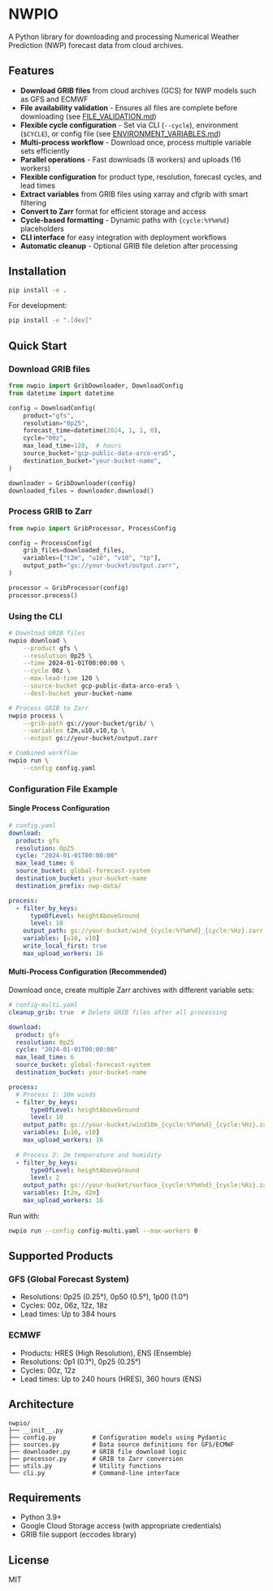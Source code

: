 # NWPIO

A Python library for downloading and processing Numerical Weather Prediction (NWP) forecast data from cloud archives.

## Features

- **Download GRIB files** from cloud archives (GCS) for NWP models such as GFS and ECMWF
- **File availability validation** - Ensures all files are complete before downloading (see [FILE_VALIDATION.md](FILE_VALIDATION.md))
- **Flexible cycle configuration** - Set via CLI (`--cycle`), environment (`$CYCLE`), or config file (see [ENVIRONMENT_VARIABLES.md](ENVIRONMENT_VARIABLES.md))
- **Multi-process workflow** - Download once, process multiple variable sets efficiently
- **Parallel operations** - Fast downloads (8 workers) and uploads (16 workers)
- **Flexible configuration** for product type, resolution, forecast cycles, and lead times
- **Extract variables** from GRIB files using xarray and cfgrib with smart filtering
- **Convert to Zarr** format for efficient storage and access
- **Cycle-based formatting** - Dynamic paths with `{cycle:%Y%m%d}` placeholders
- **CLI interface** for easy integration with deployment workflows
- **Automatic cleanup** - Optional GRIB file deletion after processing

## Installation

```bash
pip install -e .
```

For development:
```bash
pip install -e ".[dev]"
```

## Quick Start

### Download GRIB files

```python
from nwpio import GribDownloader, DownloadConfig
from datetime import datetime

config = DownloadConfig(
    product="gfs",
    resolution="0p25",
    forecast_time=datetime(2024, 1, 1, 0),
    cycle="00z",
    max_lead_time=120,  # hours
    source_bucket="gcp-public-data-arco-era5",
    destination_bucket="your-bucket-name",
)

downloader = GribDownloader(config)
downloaded_files = downloader.download()
```

### Process GRIB to Zarr

```python
from nwpio import GribProcessor, ProcessConfig

config = ProcessConfig(
    grib_files=downloaded_files,
    variables=["t2m", "u10", "v10", "tp"],
    output_path="gs://your-bucket/output.zarr",
)

processor = GribProcessor(config)
processor.process()
```

### Using the CLI

```bash
# Download GRIB files
nwpio download \
    --product gfs \
    --resolution 0p25 \
    --time 2024-01-01T00:00:00 \
    --cycle 00z \
    --max-lead-time 120 \
    --source-bucket gcp-public-data-arco-era5 \
    --dest-bucket your-bucket-name

# Process GRIB to Zarr
nwpio process \
    --grib-path gs://your-bucket/grib/ \
    --variables t2m,u10,v10,tp \
    --output gs://your-bucket/output.zarr

# Combined workflow
nwpio run \
    --config config.yaml
```

### Configuration File Example

#### Single Process Configuration
```yaml
# config.yaml
download:
  product: gfs
  resolution: 0p25
  cycle: "2024-01-01T00:00:00"
  max_lead_time: 6
  source_bucket: global-forecast-system
  destination_bucket: your-bucket-name
  destination_prefix: nwp-data/

process:
  - filter_by_keys:
      typeOfLevel: heightAboveGround
      level: 10
    output_path: gs://your-bucket/wind_{cycle:%Y%m%d}_{cycle:%Hz}.zarr
    variables: [u10, v10]
    write_local_first: true
    max_upload_workers: 16
```

#### Multi-Process Configuration (Recommended)
Download once, create multiple Zarr archives with different variable sets:

```yaml
# config-multi.yaml
cleanup_grib: true  # Delete GRIB files after all processing

download:
  product: gfs
  resolution: 0p25
  cycle: "2024-01-01T00:00:00"
  max_lead_time: 6
  source_bucket: global-forecast-system
  destination_bucket: your-bucket-name

process:
  # Process 1: 10m winds
  - filter_by_keys:
      typeOfLevel: heightAboveGround
      level: 10
    output_path: gs://your-bucket/wind10m_{cycle:%Y%m%d}_{cycle:%Hz}.zarr
    variables: [u10, v10]
    max_upload_workers: 16
    
  # Process 2: 2m temperature and humidity
  - filter_by_keys:
      typeOfLevel: heightAboveGround
      level: 2
    output_path: gs://your-bucket/surface_{cycle:%Y%m%d}_{cycle:%Hz}.zarr
    variables: [t2m, d2m]
    max_upload_workers: 16
```

Run with:
```bash
nwpio run --config config-multi.yaml --max-workers 8
```

## Supported Products

### GFS (Global Forecast System)
- Resolutions: 0p25 (0.25°), 0p50 (0.5°), 1p00 (1.0°)
- Cycles: 00z, 06z, 12z, 18z
- Lead times: Up to 384 hours

### ECMWF
- Products: HRES (High Resolution), ENS (Ensemble)
- Resolutions: 0p1 (0.1°), 0p25 (0.25°)
- Cycles: 00z, 12z
- Lead times: Up to 240 hours (HRES), 360 hours (ENS)

## Architecture

```
nwpio/
├── __init__.py
├── config.py          # Configuration models using Pydantic
├── sources.py         # Data source definitions for GFS/ECMWF
├── downloader.py      # GRIB file download logic
├── processor.py       # GRIB to Zarr conversion
├── utils.py           # Utility functions
└── cli.py             # Command-line interface
```

## Requirements

- Python 3.9+
- Google Cloud Storage access (with appropriate credentials)
- GRIB file support (eccodes library)

## License

MIT
